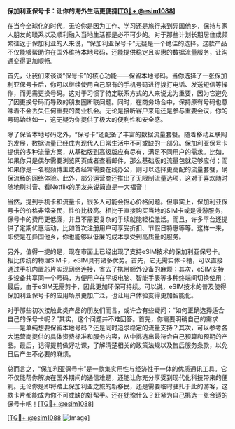 **保加利亚保号卡：让你的海外生活更便捷[[TG💪+ @esim1088](https://t.me/s/esim1088)]**

在当今全球化的时代，无论你是因为工作、学习还是旅行来到异国他乡，保持与家人朋友的联系以及顺利融入当地生活都是必不可少的。对于那些计划长期居住或频繁往返于保加利亚的人来说，“保加利亚保号卡”无疑是一个绝佳的选择。这款产品不仅能够帮助你在国外维持本地号码，还能提供稳定且实惠的数据流量服务，让沟通变得更加顺畅。

首先，让我们来谈谈“保号卡”的核心功能——保留本地号码。当你选择了一张保加利亚保号卡后，你可以继续使用自己原有的手机号码进行拨打电话、发送短信等操作，而无需更换号码。这对于习惯了特定联系方式的人来说尤为重要，因为它避免了因更换号码而导致的朋友圈断联问题。同时，在商务场合中，保持原有号码也意味着不会丢失任何重要的商业机会。无论是接听客户来电还是参与重要会议，你的号码始终如一，这无疑为你提供了极大的便利性和安全感。

除了保留本地号码之外，“保号卡”还配备了丰富的数据流量套餐。随着移动互联网的发展，数据流量已经成为现代人日常生活中不可或缺的一部分。保加利亚保号卡提供的多种流量方案，从基础版到高级版应有尽有，满足不同用户的需求。比如，如果你只是偶尔需要浏览网页或者查看邮件，那么基础版的流量包就足够应付；而如果你是一名视频博主或者经常需要在线办公，则可以选择更高配的流量套餐，确保流畅的网络体验。此外，部分运营商还推出了无限制流量选项，这对于喜欢随时随地刷抖音、看Netflix的朋友来说简直是一大福音！

当然，提到手机卡和流量卡，很多人可能会担心价格问题。但事实上，保加利亚保号卡的价格非常亲民，性价比极高。相比于直接购买当地的SIM卡或是漫游服务，保号卡的费用更低廉，并且不需要复杂的手续就能轻松激活。而且，许多平台还提供了定期优惠活动，比如首次注册用户可享受折扣、节假日特惠等等。这样一来，即使是在异国他乡，你也能够以低廉的成本享受到高质量的服务。

另外，值得一提的是，现在市面上已经出现了支持eSIM技术的保加利亚保号卡。相比传统的物理SIM卡，eSIM具有诸多优势。首先，它无需实体卡槽，可以直接通过手机内置芯片实现网络连接，省去了携带额外设备的麻烦；其次，eSIM支持多设备共享同一个号码，方便用户在平板电脑、智能手表等多种终端间切换使用；最后，由于eSIM无需剪卡，因此更加环保可持续。可以说，eSIM技术的普及使得保加利亚保号卡的应用场景更加广泛，也让用户体验变得更加智能化。

对于那些初次接触此类产品的朋友们而言，或许会有些疑问：“如何正确选择适合自己的保号卡呢？”其实，这个问题并不难回答。首先，你需要明确自己的需求——是单纯想要保留本地号码？还是同时追求稳定的流量支持？其次，可以参考各大运营商提供的具体资费标准和服务内容，从中挑选出最符合自己预算和预期的产品。最后，记得提前做好功课，了解清楚相关的政策法规以及售后服务条款，以免日后产生不必要的麻烦。

总而言之，“保加利亚保号卡”是一款集实用性与经济性于一体的优质通讯工具。它不仅能帮你解决在国外期间的通信难题，还能让你充分享受到现代化科技带来的便利。无论你是即将踏上保加利亚之旅的新移民，还是需要临时驻扎于此的游客，这款卡片都能成为你不可或缺的好帮手。还在犹豫什么？赶紧为自己挑选一张合适的保号卡吧！[[TG💪+ @esim1088](https://t.me/s/esim1088)]

[[TG💪+ @esim1088](https://t.me/s/esim1088) ![Image](https://i.postimg.cc/4NQfJmqS/Snipaste-2025-05-13-00-14-12.png)]